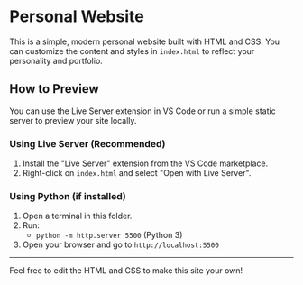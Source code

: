 # Personal Website

This is a simple, modern personal website built with HTML and CSS. You can customize the content and styles in `index.html` to reflect your personality and portfolio.

## How to Preview

You can use the Live Server extension in VS Code or run a simple static server to preview your site locally.

### Using Live Server (Recommended)
1. Install the "Live Server" extension from the VS Code marketplace.
2. Right-click on `index.html` and select "Open with Live Server".

### Using Python (if installed)
1. Open a terminal in this folder.
2. Run:
   - `python -m http.server 5500` (Python 3)
3. Open your browser and go to `http://localhost:5500`

---

Feel free to edit the HTML and CSS to make this site your own!
